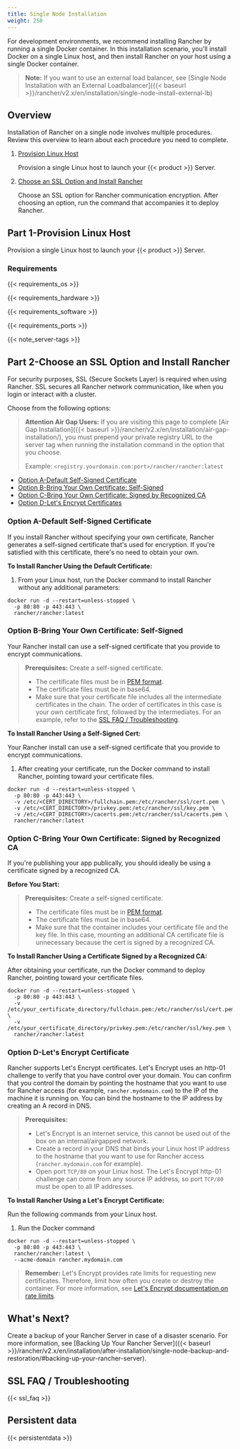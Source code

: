 ```yaml
---
title: Single Node Installation
weight: 250
---
```

For development environments, we recommend installing Rancher by running a single Docker container. In this installation scenario, you'll install Docker on a single Linux host, and then install Rancher on your host using a single Docker container.


>**Note:**
> If you want to use an external load balancer, see [Single Node Installation with an External Loadbalancer]({{< baseurl >}}/rancher/v2.x/en/installation/single-node-install-external-lb)
>


## Overview

Installation of Rancher on a single node involves multiple procedures. Review this overview to learn about each procedure you need to complete.

1. [Provision Linux Host](#part-1-provision-linux-host)

	Provision a single Linux host to launch your {{< product >}} Server.

2. [Choose an SSL Option and Install Rancher](#part-2-choose-an-ssl-option-and-install-rancher)

	Choose an SSL option for Rancher communication encryption. After choosing an option, run the command that accompanies it to deploy Rancher.

## Part 1-Provision Linux Host

Provision a single Linux host to launch your {{< product >}} Server.

### Requirements

{{< requirements_os >}}

{{< requirements_hardware >}}

{{< requirements_software >}}

<a id="port-requirements"></a>

{{< requirements_ports >}}

{{< note_server-tags >}}

## Part 2-Choose an SSL Option and Install Rancher

For security purposes, SSL (Secure Sockets Layer) is required when using Rancher. SSL secures all Rancher network communication, like when you login or interact with a cluster.

Choose from the following options:

>**Attention Air Gap Users:**
> If you are visiting this page to complete [Air Gap Installation]({{< baseurl >}}/rancher/v2.x/en/installation/air-gap-installation/), you must prepend your private registry URL to the server tag when running the installation command in the option that you choose.
>
> Example: `<registry.yourdomain.com:port>/rancher/rancher:latest`
> 

- [Option A-Default Self-Signed Certificate](#option-a-default-self-signed-certificate)
- [Option B-Bring Your Own Certificate: Self-Signed](#option-b-bring-your-own-certificate-self-signed)
- [Option C-Bring Your Own Certificate: Signed by Recognized CA](#option-c-bring-your-own-certificate-signed-by-recognized-ca)
- [Option D-Let's Encrypt Certificates](#option-d-let-s-encrypt-certificate)

### Option A-Default Self-Signed Certificate

If you install Rancher without specifying your own certificate, Rancher generates a self-signed certificate that's used for encryption. If you're satisfied with this certificate, there's no need to obtain your own.

**To Install Rancher Using the Default Certificate:**

1. From your Linux host, run the Docker command to install Rancher without any additional parameters:

```
docker run -d --restart=unless-stopped \
  -p 80:80 -p 443:443 \
  rancher/rancher:latest
```

### Option B-Bring Your Own Certificate: Self-Signed

Your Rancher install can use a self-signed certificate that you provide to encrypt communications.

>**Prerequisites:**
>Create a self-signed certificate.
>
>- The certificate files must be in [PEM format](#ssl-faq-troubleshooting).
>- The certificate files must be in base64.
>- Make sure that your certificate file includes all the intermediate certificates in the chain. The order of certificates in this case is your own certificate first, followed by the intermediates. For an example, refer to the [SSL FAQ / Troubleshooting](#ssl-faq-troubleshooting).


**To Install Rancher Using a Self-Signed Cert:**

Your Rancher install can use a self-signed certificate that you provide to encrypt communications.

1. After creating your certificate, run the Docker command to install Rancher, pointing toward your certificate files.

```
docker run -d --restart=unless-stopped \
  -p 80:80 -p 443:443 \
  -v /etc/<CERT_DIRECTORY>/fullchain.pem:/etc/rancher/ssl/cert.pem \
  -v /etc/<CERT_DIRECTORY>/privkey.pem:/etc/rancher/ssl/key.pem \
  -v /etc/<CERT_DIRECTORY>/cacerts.pem:/etc/rancher/ssl/cacerts.pem \
  rancher/rancher:latest
```

### Option C-Bring Your Own Certificate: Signed by Recognized CA

If you're publishing your app publically, you should ideally be using a certificate signed by a recognized CA.

**Before You Start:**

>**Prerequisites:**
>Create a self-signed certificate.
>
>- The certificate files must be in [PEM format](#ssl-faq-troubleshooting).
>- The certificate files must be in base64.
>- Make sure that the container includes your certificate file and the key file. In this case, mounting an additional CA certificate file is unnecessary because the cert is signed by a recognized CA.

**To Install Rancher Using a Certificate Signed by a Recognized CA:**

After obtaining your certificate, run the Docker command to deploy Rancher, pointing toward your certificate files.

```
docker run -d --restart=unless-stopped \
  -p 80:80 -p 443:443 \
  -v /etc/your_certificate_directory/fullchain.pem:/etc/rancher/ssl/cert.pem \
  -v /etc/your_certificate_directory/privkey.pem:/etc/rancher/ssl/key.pem \
  rancher/rancher:latest
```

### Option D-Let's Encrypt Certificate

Rancher supports Let's Encrypt certificates. Let's Encrypt uses an http-01 challenge to verify that you have control over your domain. You can confirm that you control the domain by pointing the hostname that you want to use for Rancher access (for example, `rancher.mydomain.com`) to the IP of the machine it is running on. You can bind the hostname to the IP address by creating an A record in DNS.

>**Prerequisites:**
>
>- Let's Encrypt is an internet service, this cannot be used out of the box on an internal/airgapped network.
>- Create a record in your DNS that binds your Linux host IP address to the hostname that you want to use for Rancher access (`rancher.mydomain.com` for example).
>- Open port `TCP/80` on your Linux host. The Let's Encrypt http-01 challenge can come from any source IP address, so port `TCP/80` must be open to all IP addresses.


**To Install Rancher Using a Let's Encrypt Certificate:**

Run the following commands from your Linux host.

1. Run the Docker command

```
docker run -d --restart=unless-stopped \
  -p 80:80 -p 443:443 \
  rancher/rancher:latest \
  --acme-domain rancher.mydomain.com
```

>**Remember:** Let's Encrypt provides rate limits for requesting new certificates. Therefore, limit how often you create or destroy the container. For more information, see [Let's Encrypt documentation on rate limits](https://letsencrypt.org/docs/rate-limits/).

## What's Next?

Create a backup of your Rancher Server in case of a disaster scenario. For more information, see [Backing Up Your Rancher Server]({{< baseurl >}}/rancher/v2.x/en/installation/after-installation/single-node-backup-and-restoration/#backing-up-your-rancher-server).

## SSL FAQ / Troubleshooting

{{< ssl_faq >}}


## Persistent data

{{< persistentdata >}}
